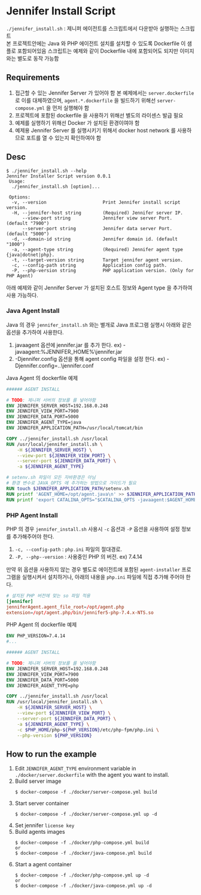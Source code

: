 # Jennifer Install Script

`./jennifer_install.sh` : 제니퍼 에이전트를 스크립트에서 다운받아 실행하는 스크립트  
본 프로젝트안에는 Java 와 PHP 에이전트 설치를 설치할 수 있도록 Dockerfile 이 샘플로 포함되어있음
스크립트는 예제와 같이 Dockerfile 내에 포함되어도 되지만 이미지와는 별도로 동작 가능함

## Requirements
1. 접근할 수 있는 Jennifer Server 가 있어야 함
   본 예제에서는 `server.dockerfile` 로 이를 대체하였으며, `agent.*.dockerfile` 을 빌드하기 위해선 `server-compose.yml` 을 먼저 실행해야 함
2. 프로젝트에 포함된 dockerfile 을 사용하기 위해선 별도의 라이센스 발급 필요
3. 예제를 실행하기 위해선 Docker 가 설치된 환경이여야 함
4. 예제용 Jennifer Server 를 실행시키기 위해서 docker host network 를 사용하므로 포트를 열 수 있는지 확인하여야 함

## Desc

```shell
$ ./jennifer_install.sh --help
Jennifer Installer Script version 0.0.1
 Usage: 
  ./jennifer_install.sh [option]...
 
 Options: 
  -v, --version                     Print Jennifer install script version.
  -H, --jennifer-host string        (Required) Jennifer server IP.
      --view-port string            Jennifer view server Port. (default "7900")
      --server-port string          Jennifer data server Port. (default "5000")
  -d, --domain-id string            Jennifer domain id. (default "1000")
  -a, --agent-type string           (Required) Jennifer agent type {java|dotnet|php}.
  -t, --target-version string       Target jennifer agent version.
  -c, --config-path string          Application config path.
  -P, --php-version string          PHP application version. (Only for PHP Agent)

```

아래 예제와 같이 Jennifer Server 가 설치된 호스트 정보와 Agent type 을 추가하여 사용 가능하다.

### Java Agent Install
Java 의 경우 `jennifer_install.sh` 와는 별개로 Java 프로그램 실행시 아래와 같은 옵션을 추가하여 사용한다.
1. javaagent 옵션에 jennifer.jar 를 추가 한다.                   ex) -javaagent:%JENNIFER_HOME%\jennifer.jar 
2. -Djennifer.config 옵션을 통해 agent config 파일을 설정 한다.    ex) -Djennifer.config=..\jennifer.conf
  
Java Agent 의 dockerfile 예제
```dockerfile
###### AGENT INSTALL

# TODO: 제니퍼 서버의 정보를 를 넣어야함
ENV JENNIFER_SERVER_HOST=192.168.0.248
ENV JENNIFER_VIEW_PORT=7900
ENV JENNIFER_DATA_PORT=5000
ENV JENNIFER_AGENT_TYPE=java
ENV JENNIFER_APPLICATION_PATH=/usr/local/tomcat/bin

COPY ../jennifer_install.sh /usr/local
RUN /usr/local/jennifer_install.sh \
    -H ${JENNIFER_SERVER_HOST} \
    --view-port ${JENNIFER_VIEW_PORT} \
    --server-port ${JENNIFER_DATA_PORT} \
    -a ${JENNIFER_AGENT_TYPE} 

# setenv.sh 파일이 모든 자바환경은 아님
# 환경 변수로 JAVA_OPTS 에 추가하는 방법으로 가이드가 필요
RUN touch $JENNIFER_APPLICATION_PATH/setenv.sh
RUN printf 'AGENT_HOME=/opt/agent.java\n' >> $JENNIFER_APPLICATION_PATH/setenv.sh
RUN printf 'export CATALINA_OPTS="$CATALINA_OPTS -javaagent:$AGENT_HOME/jennifer.jar -Djennifer.config=$AGENT_HOME/conf/jennifer.conf"\n' >> $JENNIFER_APPLICATION_PATH/setenv.sh
```

### PHP Agent Install
PHP 의 경우 `jennifer_install.sh` 사용시 `-c` 옵션과 `-P` 옵션을 사용하여 설정 정보를 추가해주어야 한다.
1. `-c, --config-path`  : `php.ini` 파일의 절대경로.
2. `-P, --php--version` : 사용중인 PHP 의 버전. ex) 7.4.14
  
만약 위 옵션을 사용하지 않는 경우 별도로 에이전트에 포함된 `agent-installer` 프로그램을 실행시켜서 설치하거나, 아래의 내용을 `php.ini` 파일에 직접 추가해 주어야 한다.  
  
```conf
# 설치된 PHP 버전에 맞는 so 파일 적용
[jennifer]
jenniferAgent.agent_file_root=/opt/agent.php
extension=/opt/agent.php/bin/jennifer5-php-7.4.x-NTS.so
```

PHP Agent 의 dockerfile 예제
```dockerfile
ENV PHP_VERSION=7.4.14
#...

###### AGENT INSTALL

# TODO: 제니퍼 서버의 정보를 를 넣어야함
ENV JENNIFER_SERVER_HOST=192.168.0.248
ENV JENNIFER_VIEW_PORT=7900
ENV JENNIFER_DATA_PORT=5000
ENV JENNIFER_AGENT_TYPE=php

COPY ../jennifer_install.sh /usr/local
RUN /usr/local/jennifer_install.sh \
    -H ${JENNIFER_SERVER_HOST} \
    --view-port ${JENNIFER_VIEW_PORT} \
    --server-port ${JENNIFER_DATA_PORT} \
    -a ${JENNIFER_AGENT_TYPE} \
    -c $PHP_HOME/php-${PHP_VERSION}/etc/php-fpm/php.ini \
    --php-version ${PHP_VERSION}
```

## How to run the example

1. Edit `JENNIFER_AGENT_TYPE` environment variable in `./docker/server.dockerfile` with the agent you want to install.
2. Build server image
    ```
    $ docker-compose -f ./docker/server-compose.yml build
    ```
3. Start server container
    ```
    $ docker-compose -f ./docker/server-compose.yml up -d
    ```
4. Set jennifer `license key`
5. Build agents images
    ```
    $ docker-compose -f ./docker/php-compose.yml build
    or
    $ docker-compose -f ./docker/java-compose.yml build
    ```
6. Start a agent container
    ```
    $ docker-compose -f ./docker/php-compose.yml up -d
    or
    $ docker-compose -f ./docker/java-compose.yml up -d
    ```